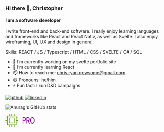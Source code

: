 ### Hi there 👋, Christopher
#### I am a software developer

I write front-end and back-end software. I really enjoy learning languages and frameworks like React and React Nativ, as well as Svelte. I also enjoy wireframing, UI, UX and design in general.

Skills: REACT / JS / Typescript / HTML / CSS / SVELTE / C# / SQL

- 🔭 I’m currently working on my svelte portfolio site 
- 🌱 I’m currently learning React 
- 📫 How to reach me: chris.ryan.newsome@gmail.com 
- 😄 Pronouns: he/him 
- ⚡ Fun fact: I run D&D campaigns 


[<img src='https://cdn.jsdelivr.net/npm/simple-icons@3.0.1/icons/github.svg' alt='github' height='40'>](https://github.com/https://github.com/chris-newsome)  [<img src='https://cdn.jsdelivr.net/npm/simple-icons@3.0.1/icons/linkedin.svg' alt='linkedin' height='40'>](https://www.linkedin.com/in/https://www.linkedin.com/in/newsomec//)  

![Anurag's GitHub stats](https://github-readme-stats.vercel.app/api?username=chris-newsome&show_icons=true)

<a href='https://docs.github.com/en/developers'><img src='https://raw.githubusercontent.com/acervenky/animated-github-badges/master/assets/devbadge.gif' width='40' height='40'></a> <a href='https://github.com/pricing'><img src='https://raw.githubusercontent.com/acervenky/animated-github-badges/master/assets/pro.gif' width='40' height='40'></a> 


